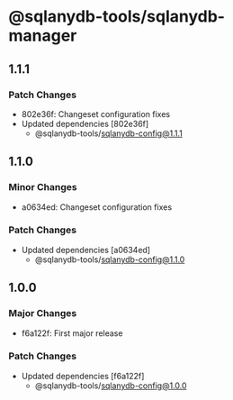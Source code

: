 # @sqlanydb-tools/sqlanydb-manager

## 1.1.1

### Patch Changes

- 802e36f: Changeset configuration fixes
- Updated dependencies [802e36f]
  - @sqlanydb-tools/sqlanydb-config@1.1.1

## 1.1.0

### Minor Changes

- a0634ed: Changeset configuration fixes

### Patch Changes

- Updated dependencies [a0634ed]
  - @sqlanydb-tools/sqlanydb-config@1.1.0

## 1.0.0

### Major Changes

- f6a122f: First major release

### Patch Changes

- Updated dependencies [f6a122f]
  - @sqlanydb-tools/sqlanydb-config@1.0.0
